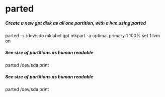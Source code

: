 # parted

##### Create a new gpt disk as all one partition, with a lvm using parted

   parted  -s /dev/sdb mklabel gpt mkpart -a optimal primary 1 100% set 1 lvm on

##### See size of partitions as human readable

   parted  /dev/sda print

##### See size of partitions as human readable

   parted  /dev/sda print
